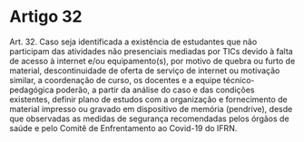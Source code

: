 # Artigo 32

Art. 32. Caso seja identificada a existência de estudantes que não participam das atividades não presenciais
mediadas por TICs devido à falta de acesso à internet e/ou equipamento(s), por motivo de quebra ou furto de
material, descontinuidade de oferta de serviço de internet ou motivação similar, a coordenação de curso, os docentes
e a equipe técnico-pedagógica poderão, a partir da análise do caso e das condições existentes, definir plano de
estudos com a organização e fornecimento de material impresso ou gravado em dispositivo de memória (pendrive),
desde que observadas as medidas de segurança recomendadas pelos órgãos de saúde e pelo Comitê de
Enfrentamento ao Covid-19 do IFRN.

